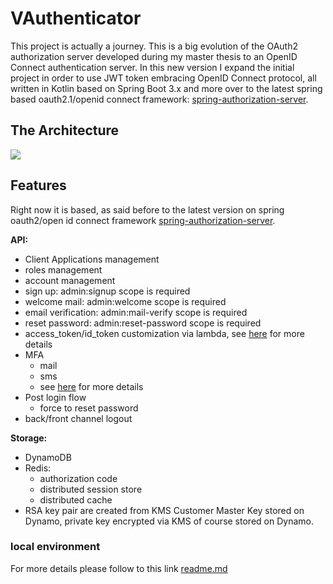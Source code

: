 # VAuthenticator

This project is actually a journey. This is a big evolution of the OAuth2 authorization server 
developed during my master thesis to an OpenID Connect authentication server.
In this new version I expand the initial project in order to use JWT token embracing OpenID Connect protocol,
all written in Kotlin based on Spring Boot 3.x and more over to the latest spring based oauth2.1/openid connect framework:
[spring-authorization-server](https://github.com/spring-projects-experimental/spring-authorization-server). 

## The Architecture

![](https://github.com/mrFlick72/vauthenticator/blob/master/images/vauthenticator-architecture.png)

## Features
Right now it is based, as said before to the latest version on spring oauth2/open id connect framework [spring-authorization-server](https://github.com/spring-projects-experimental/spring-authorization-server).

**API:**

- Client Applications management  
- roles management
- account management
- sign up: admin:signup scope is required
- welcome mail: admin:welcome scope is required
- email verification: admin:mail-verify scope is required
- reset password: admin:reset-password scope is required
- access_token/id_token customization via lambda, see [here](docs/lambda.md) for more details
- MFA
  - mail
  - sms
  - see [here](docs/mfa.md) for more details
- Post login flow 
  - force to reset password
- back/front channel logout

**Storage:**

- DynamoDB 
- Redis:
  - authorization code
  - distributed session store
  - distributed cache
- RSA key pair are created from KMS Customer Master Key stored on Dynamo, private key encrypted via KMS of course stored on Dynamo.


### local environment

For more details please follow to this link [readme.md](local-environment%2Freadme.md)